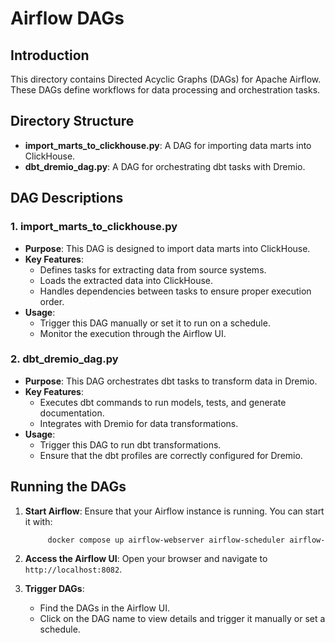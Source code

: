 # Airflow DAGs

## Introduction

This directory contains Directed Acyclic Graphs (DAGs) for Apache Airflow. These DAGs define workflows for data processing and orchestration tasks.

## Directory Structure

- **import_marts_to_clickhouse.py**: A DAG for importing data marts into ClickHouse.
- **dbt_dremio_dag.py**: A DAG for orchestrating dbt tasks with Dremio.

## DAG Descriptions

### 1. import_marts_to_clickhouse.py

- **Purpose**: This DAG is designed to import data marts into ClickHouse.
- **Key Features**:
  - Defines tasks for extracting data from source systems.
  - Loads the extracted data into ClickHouse.
  - Handles dependencies between tasks to ensure proper execution order.
- **Usage**:
  - Trigger this DAG manually or set it to run on a schedule.
  - Monitor the execution through the Airflow UI.

### 2. dbt_dremio_dag.py

- **Purpose**: This DAG orchestrates dbt tasks to transform data in Dremio.
- **Key Features**:
  - Executes dbt commands to run models, tests, and generate documentation.
  - Integrates with Dremio for data transformations.
- **Usage**:
  - Trigger this DAG to run dbt transformations.
  - Ensure that the dbt profiles are correctly configured for Dremio.

## Running the DAGs

1. **Start Airflow**: Ensure that your Airflow instance is running. You can start it with:

   ```bash
        docker compose up airflow-webserver airflow-scheduler airflow-db -d
   ```

2. **Access the Airflow UI**: Open your browser and navigate to `http://localhost:8082`.

3. **Trigger DAGs**:
   - Find the DAGs in the Airflow UI.
   - Click on the DAG name to view details and trigger it manually or set a schedule.
